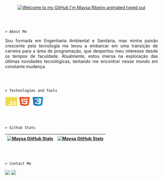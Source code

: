 <div align="center">
  <a href="https://git.io/typing-svg"><img src="https://readme-typing-svg.demolab.com?font=Inconsolata&size=40&pause=1000&color=98989C&center=true&multiline=true&random=false&width=600&height=100&lines=%F0%9F%92%95+Welcome+to+my+GitHub+%F0%9F%92%95;I'm+Maysa+Ribeiro" align="middle" alt="Welcome to my GitHub I'm Maysa Ribeiro animated typed out" /></a>
</div>

<br><br>

``` 
> About Me
```

<div align="left" style="text-align: justify" >Sou formada em Engenharia Ambiental e Sanitária, mas minha paixão crescente pela tecnologia me levou a embarcar em uma transição de carreira para a área de programação, que despertou meu interesse desde os tempos de faculdade. Atualmente, estou imersa na exploração das últimas novidades tecnológicas, tentando me encontrar nesse mundo em constante mudança.</div>

<br><br>

```
> Technologies and Tools
```

<div align="center" display="inline">

 <div align="justify">
  <img align="center" alt="Maysa-Javascript" height="30" width="40" src="https://raw.githubusercontent.com/devicons/devicon/master/icons/javascript/javascript-plain.svg">
  <img align="center" alt="Maysa-HTML" height="30" width="40" src="https://raw.githubusercontent.com/devicons/devicon/master/icons/html5/html5-original.svg">
  <img align="center" alt="Maysa-CSS" height="30" width="40" src="https://raw.githubusercontent.com/devicons/devicon/master/icons/css3/css3-original.svg">
 </div>

<br><br>

</div>

```
> Github Stats
```

<div align="center">

| <a href="https://github.com/birgifsym/github-readme-stats"><img align="center" src="https://github-readme-stats.vercel.app/api?username=birgifsym&show_icons=true&theme=graywhite&include_all_commits=true&hide_border=true" alt="Maysa GitHub Stats" /></a> | <a href="https://github.com/birgifsym/github-readme-stats"><img align="center" src="https://github-readme-stats.vercel.app/api/top-langs/?username=birgifsym&layout=compact&theme=graywhite&hide_border=true" alt="Maysa GitHub Stats" /></a> |
| ------------- | ------------- |

<br><br>

</div>

```
> Contact Me
```

<div align="justify">

  <a href = "mailto:maysafr95@gmail.com"><img src="https://img.shields.io/badge/Gmail-D14836?style=for-the-badge&logo=gmail&logoColor=white" target="_blank"></a>
  <a href="https://www.linkedin.com/in/maysaribeiro/" target="_blank"><img src="https://img.shields.io/badge/LinkedIn-0077B5?style=for-the-badge&logo=linkedin&logoColor=white" target="_blank"></a> 

</div>
